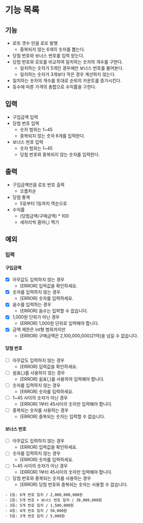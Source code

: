 # 기능 목록

## 기능
 - 로또 갯수 만큼 로또 발행
   - 중복되지 않는 6개의 숫자를 뽑는다.
 - 당첨 번호와 보너스 번호를 입력 받는다.
 - 당첨 번호와 로또를 비교하여 일치하는 숫자의 개수를 구한다.
   - 일치하는 숫자가 5개인 경우에만 보너스 번호를 물어본다.
   - 일치하는 숫자가 3개보다 작은 경우 계산하지 않는다.
 - 일치하는 숫자의 개수를 토대로 순위의 카운트를 증가시킨다.
 - 등수에 따른 가격의 총합으로 수익률을 구한다.

## 입력
 - 구입금액 입력
 - 당첨 번호 입력
   - 숫자 범위는 1~45
   - 중복되지 않는 숫자 6개를 입력한다.
 - 보너스 번호 입력
   - 숫자 범위는 1~45 
   - 당첨 번호와 중복되지 않는 숫자를 입력한다.

## 출력
 - 구입금액만큼 로또 번호 출력
   - 오름차순 
 - 당첨 통계
   - 5등부터 1등까지 역순으로 
 - 수익률
   - (당첨금액/구매금액) * 100 
   - 세자리씩 콤마(,) 찍기

## 예외
### 입력
 #### 구입금액
   - [x] 아무값도 입력하지 않는 경우
     - [ERROR] 입력값을 확인하세요. 
   - [x] 숫자를 입력하지 않는 경우
     - [ERROR] 숫자를 입력하세요. 
   - [x] 음수를 입력하는 경우
     - [ERROR] 음수는 입력할 수 없습니다. 
   - [x] 1,000원 단위가 아닌 경우
     - [ERROR] 1,000원 단위로 입력해야 합니다. 
   - [x] 금액 제한은 int형 범위까지만
     - [ERROR] 구매금액은 2,100,000,000(21억)을 넘길 수 없습니다. 
 #### 당첨 번호
   - [ ] 아무값도 입력하지 않는 경우
     - [ERROR] 입력값을 확인하세요.
   - [ ] 쉼표(,)를 사용하지 않는 경우
     - [ERROR] 쉼표(,)를 사용하여 입력해야 합니다. 
   - [ ] 숫자를 입력하지 않는 경우
     - [ERROR] 숫자를 입력하세요. 
   - [ ] 1~45 사이의 숫자가 아닌 경우
     - [ERROR] 1부터 45사이의 숫자만 입력해야 합니다. 
   - [ ] 중복되는 숫자를 사용하는 경우
     - [ERROR] 중복되는 숫자는 입력할 수 없습니다. 
#### 보너스 번호
   - [ ] 아무값도 입력하지 않는 경우
     - [ERROR] 입력값을 확인하세요. 
   - [ ] 숫자를 입력하지 않는 경우
     - [ERROR] 숫자를 입력하세요. 
   - [ ] 1~45 사이의 숫자가 아닌 경우
     - [ERROR] 1부터 45사이의 숫자만 입력해야 합니다.
   - [ ] 당첨 번호와 중복되는 숫자를 사용하는 경우
     - [ERROR] 당첨 번호와 중복되는 숫자는 사용할 수 없습니다. 


    - 1등: 6개 번호 일치 / 2,000,000,000원
    - 2등: 5개 번호 + 보너스 번호 일치 / 30,000,000원
    - 3등: 5개 번호 일치 / 1,500,000원
    - 4등: 4개 번호 일치 / 50,000원
    - 5등: 3개 번호 일치 / 5,000원
